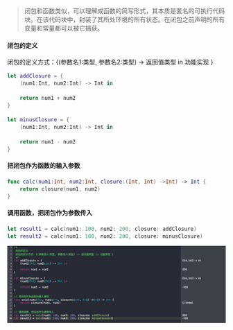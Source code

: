 > 闭包和函数类似，可以理解成函数的简写形式，其本质是匿名的可执行代码块。在该代码块中，封装了其所处环境的所有状态。在闭包之前声明的所有变量和常量都可以被它捕获。

#### 闭包的定义

闭包的定义方式：{(参数名1:类型, 参数名2:类型) -> 返回值类型 in 功能实现 }

```Swift
let addClosure = {
    (num1:Int, num2:Int) -> Int in
    
    return num1 + num2
}

let minusClosure = {
    (num1:Int, num2:Int) -> Int in
    
    return num1 - num2
}
```

#### 把闭包作为函数的输入参数

```Swift
func calc(num1:Int, num2:Int, closure:(Int, Int) ->Int) -> Int {
    return closure(num1, num2)
}
```

#### 调用函数，把闭包作为参数传入

```Swift
let result1 = calc(num1: 100, num2: 200, closure: addClosure)
let result2 = calc(num1: 100, num2: 200, closure: minusClosure)
```
![](https://github.com/CalvinCheungCoder/Swift/blob/master/12-%E9%97%AD%E5%8C%85closure/12-01.png)

